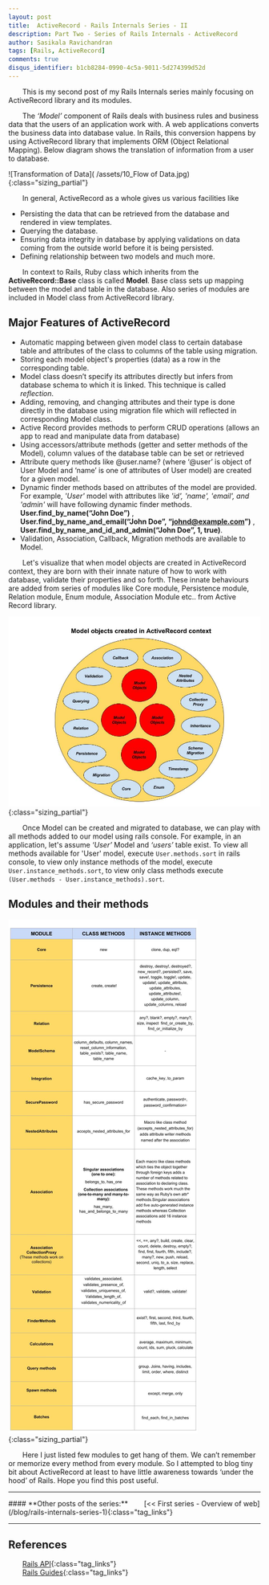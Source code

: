 ```yaml
---
layout: post
title:  ActiveRecord - Rails Internals Series - II
description: Part Two - Series of Rails Internals - ActiveRecord
author: Sasikala Ravichandran
tags: [Rails, ActiveRecord]
comments: true
disqus_identifier: b1cb8284-0990-4c5a-9011-5d274399d52d 
---
```


&ensp;&ensp;&ensp;&ensp;This is my second post of my Rails Internals series mainly focusing on ActiveRecord library and its modules.
 
&ensp;&ensp;&ensp;&ensp;The *‘Model’* component of Rails deals with business rules and business data that the users of an application work with. A web applications converts the business data into database value. In Rails, this conversion happens by using ActiveRecord library that implements ORM (Object Relational Mapping). Below diagram shows the translation of information from a user to database.

![Transformation of Data]( /assets/10_Flow of Data.jpg){:class="sizing_partial"}

&ensp;&ensp;&ensp;&ensp;In general, ActiveRecord as a whole gives us various facilities like

  * Persisting the data that can be retrieved from the database and rendered in view templates.
  * Querying the database.
  * Ensuring data integrity in database by applying validations on data coming from the
  outside world before it is being persisted.
  * Defining relationship between two models and much more.

&ensp;&ensp;&ensp;&ensp;In context to Rails, Ruby class which inherits from the **ActiveRecord::Base** class is called __Model__.  Base class sets up mapping between the model and table in the database.  Also series of modules are included in Model class from ActiveRecord library.

## Major Features of ActiveRecord

  * Automatic mapping between given model class to certain database table and attributes of the class to columns of the table using migration.
  * Storing each model object's properties (data) as a row in the corresponding table.
  * Model class doesn’t specify its attributes directly but infers from database schema to which it is linked. This technique is called *reflection*. 
  * Adding, removing, and changing attributes and their type is done directly in the database using migration file which will reflected in corresponding Model class.
  * Active Record provides methods to perform CRUD operations (allows an app to read and manipulate data from database)
  * Using accessors/attribute methods (getter and setter methods of the Model), column values of the database table can be set or retrieved 
  * Attribute query methods like @user.name? (where ‘@user’ is object of User Model and ‘name’ is one of attributes of User model) are created for a given model.
  * Dynamic finder methods based on attributes of the model are provided. For example, *'User'* model with attributes like *'id', 'name', 'email', and 'admin'* will have following dynamic finder methods. **User.find_by_name(“John Doe”)** , **User.find_by_name_and_email(“John Doe”, “johnd@example.com”)** , **User.find_by_name_and_id_and_admin(“John Doe”, 1, true)**.
  * Validation, Association, Callback, Migration methods are available to Model.

&ensp;&ensp;&ensp;&ensp;Let's visualize that when model objects are created in ActiveRecord context, they are born with their innate nature of how to work with database, validate their properties and so forth. These innate behaviours are added from series of modules like Core module, Persistence module, Relation module, Enum module, Association Module etc.. from Active Record library.

![Model Objects]( /assets/11_objects_in_AR_context.jpg){:class="sizing_partial"}

&ensp;&ensp;&ensp;&ensp;Once Model can be created and migrated to database, we can play with all methods added to our model using rails console.  For example, in an application, let's assume *‘User’* Model and *‘users’* table exist. To view all methods available for 'User' model, execute `User.methods.sort` in rails console, to view only instance methods of the model, execute `User.instance_methods.sort`, to view only class methods execute `(User.methods - User.instance_methods).sort`.

## Modules and their methods

![Modules and their methods]( /assets/12_modules_table.jpg){:class="sizing_partial"}

&ensp;&ensp;&ensp;&ensp;Here I just listed few modules to get hang of them. We can’t remember or memorize every method from every module. So I attempted to blog tiny bit about ActiveRecord at least to have little awareness towards ‘under the hood’ of Rails. Hope you find this post useful.

<hr>
#### **Other posts of the series:**
&ensp;&ensp;&ensp;&ensp;[<<   First series - Overview of web](/blog/rails-internals-series-1){:class="tag_links"}
<hr>

## References
&ensp;&ensp;&ensp;&ensp;[Rails API](http://api.rubyonrails.org/){:class="tag_links"}
<br />
&ensp;&ensp;&ensp;&ensp;[Rails Guides](http://guides.rubyonrails.org/){:class="tag_links"}
<br />